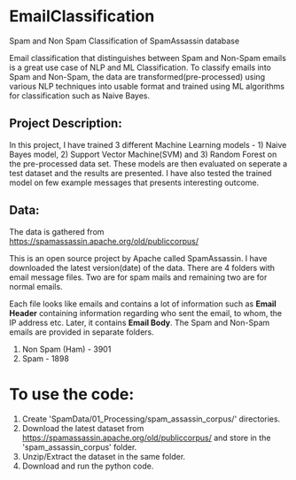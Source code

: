 # EmailClassification
Spam and Non Spam Classification of SpamAssassin database

Email classification that distinguishes between Spam and Non-Spam emails is a great use case of NLP and ML Classification. To classify emails into Spam and Non-Spam, the data are transformed(pre-processed) using various NLP techniques into usable format and trained using ML algorithms for classification such as Naive Bayes. 

## Project Description: 
In this project, I have trained 3 different Machine Learning models - 1) Naive Bayes model, 2) Support Vector Machine(SVM) and 3) Random Forest on the pre-processed data set. These models are then evaluated on seperate a test dataset and the results are presented. I have also tested the trained model on few example messages that presents interesting outcome.

## Data:
The data is gathered from https://spamassassin.apache.org/old/publiccorpus/   

This is an open source project by Apache called SpamAssassin. I have downloaded the latest version(date) of the data. There are 4 folders with email message files. Two are for spam mails and remaining two are for normal emails. 

Each file looks like emails and contains a lot of information such as <b>Email Header</b> containing information regarding who sent the email, to whom, the IP address etc. Later, it contains <b>Email Body</b>. The Spam and Non-Spam emails are provided in separate folders.

1. Non Spam (Ham) - 3901 
2. Spam - 1898

# To use the code:

1. Create 'SpamData/01_Processing/spam_assassin_corpus/' directories. 
2. Download the latest dataset from https://spamassassin.apache.org/old/publiccorpus/ and store in the 'spam_assassin_corpus' folder.
3. Unzip/Extract the dataset in the same folder. 
4. Download and run the python code.

